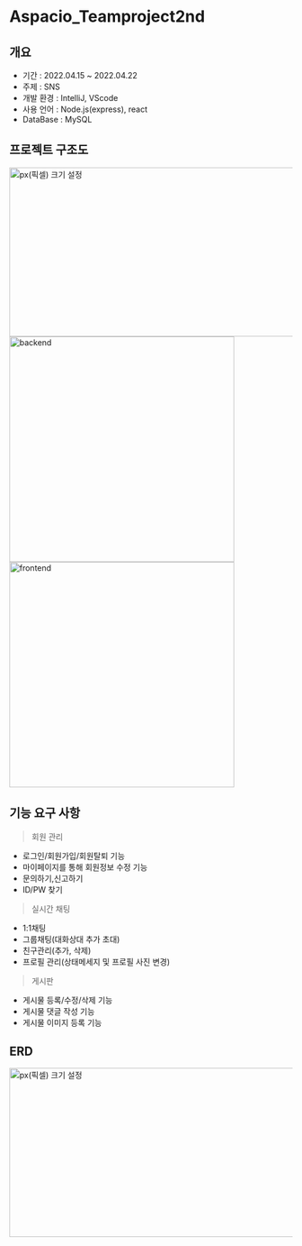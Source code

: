 # Aspacio_Teamproject2nd

## 개요
- 기간 : 2022.04.15 ~ 2022.04.22
- 주제 : SNS
- 개발 환경 : IntelliJ, VScode
- 사용 언어 : Node.js(express), react
- DataBase : MySQL

## 프로젝트 구조도
<img src="https://github.com/Quence1151/Teamproject2nd/blob/main/doc/img/%ED%94%84%EB%A1%9C%EC%A0%9D%ED%8A%B8%20%EA%B5%AC%EC%A1%B0%EB%8F%84(ver.0).png" width="1100px" height="300px" title="px(픽셀) 크기 설정"></img><br/>
<img width="400" height="400px" alt="backend" src="https://user-images.githubusercontent.com/77228818/165880536-b9d47ca0-6d35-4052-8650-1506997d99a8.PNG">
<img width="400" height="400px" alt="frontend" src="https://user-images.githubusercontent.com/77228818/165880540-49ece0dc-f85c-4120-b6d1-8765ffad8790.PNG">


## 기능 요구 사항

> 회원 관리
>
- 로그인/회원가입/회원탈퇴 기능
- 마이페이지를 통해 회원정보 수정 기능
- 문의하기,신고하기
- ID/PW 찾기

> 실시간 채팅
>
- 1:1채팅
- 그룹채팅(대화상대 추가 초대)
- 친구관리(추가, 삭제)
- 프로필 관리(상태메세지 및 프로필 사진 변경)

> 게시판
>
- 게시물 등록/수정/삭제 기능
- 게시물 댓글 작성 기능
- 게시물 이미지 등록 기능


## ERD
<img src="https://github.com/Quence1151/Teamproject2nd/blob/main/doc/img/ERD(ver.3).png" width="1100px" height="300px" title="px(픽셀) 크기 설정"></img><br/>
